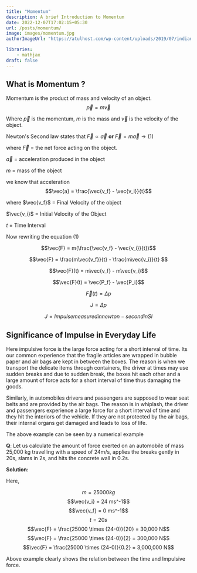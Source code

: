 ```yaml
---
title: "Momentum"
description: A brief Introduction to Momentum
date: 2022-12-07T17:02:15+05:30
url: /posts/momentum/
image: images/momentum.jpg
authorImageUrl: "https://atulhost.com/wp-content/uploads/2019/07/indian-flag-full-hd-tricolour-flag-of-india-waving.jpg"

libraries:
    - mathjax
draft: false
---
```

## What is Momentum ?
Momentum is the product of mass and velocity of an object. 
$$\vec{p} = m\vec{v} $$

Where $\vec{p}$ is the momentum, $m$ is the mass and $\vec{v}$ is the velocity of the object.

Newton's Second law states that $\vec{F} \propto \vec{a}$ **or** $\vec{F} = m\vec{a} \to (1)$

where $\vec{F}$ = the net force acting on the object.

$\vec{a}$ = acceleration produced in the object

$m$ = mass of the object 

we know that acceleration $$\vec{a} = \frac{\vec{v_f} - \vec{v_i}}{t}$$

where $\vec{v_f}$ = Final Velocity of the object 

$\vec{v_i}$ = Initial Velocity of the Object

$t$ = Time Interval

Now rewriting the equation (1)

$$\vec{F} = m(\frac{\vec{v_f} - \vec{v_i}}{t})$$

$$\vec{F} = \frac{m\vec{v_f}}{t} - \frac{m\vec{v_i}}{t} $$

$$\vec{F}(t) = m\vec{v_f} - m\vec{v_i}$$

$$\vec{F}(t) = \vec{P_f} - \vec{P_i}$$

$$\vec{F}(t) = \Delta p$$

$$J = \Delta p$$

$$J = Impulse measured in newton - second in SI$$


## Significance of Impulse in Everyday Life

Here impulsive force is the large force acting for a short interval of time.
Its our common experience that the fragile articles are wrapped in bubble paper and air bags are kept in between the boxes. The reason is when we transport the delicate items through containers, the driver at times may use sudden breaks and due to sudden break, the boxes hit each other and a large amount of force acts for a short interval of time thus damaging the goods.

Similarly, in automobiles drivers and passengers are supposed to wear seat belts and are provided by the air bags. The reason is in whiplash, the driver and passengers experience a large force for a short interval of time and they hit the interiors of the vehicle. If they are not protected by the air bags, their internal organs get damaged and leads to loss of life.

The above example can be seen by a numerical example

**Q**: Let us calculate the amount of force exerted on an automobile of mass 25,000 kg travelling with a speed of 24m/s, applies the breaks gently in 20s, slams in 2s, and hits the concrete wall in 0.2s.

**Solution:**

Here,

$$m = 25000 kg$$
$$\vec{v_i} = 24 ms^-1$$
$$\vec{v_f} = 0 ms^-1$$
$$t = 20s$$
$$\vec{F} = \frac{25000 \times (24-0)}{20} = 30,000 N$$
$$\vec{F} = \frac{25000 \times (24-0)}{2} = 300,000 N$$
$$\vec{F} = \frac{25000 \times (24-0)}{0.2} = 3,000,000 N$$


Above example clearly shows the relation between the time and Impulsive force.
